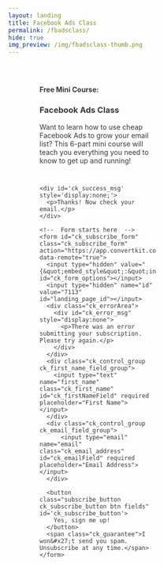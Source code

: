 ```yaml
---
layout: landing
title: Facebook Ads Class
permalink: /fbadsclass/
hide: true
img_preview: /img/fbadsclass-thumb.png
---
```



<div style="background-image:url(/img/benchfinal.jpg);background-repeat:no-repeat;background-size:cover;">


<div class="shadow">

<script src="https://app.convertkit.com/assets/CKJS4.js?v=21"></script>

<div class="ck_form ck_vertical_subscription_form">

<div class="ck_form_content" style="padding-top:0px;">
<h4>Free Mini Course:</h4>
<h3 class="no-margin-top">Facebook Ads Class</h3>
<p>Want to learn how to use cheap Facebook Ads to grow your email list? This 6-part mini course will teach you everything you need to know to get up and running!</p>
</div>

  <div class="ck_form_fields">

    <div id='ck_success_msg'  style='display:none;'>
      <p>Thanks! Now check your email.</p>
    </div>

    <!--  Form starts here  -->
    <form id="ck_subscribe_form" class="ck_subscribe_form" action="https://app.convertkit.com/landing_pages/7113/subscribe" data-remote="true">
      <input type="hidden" value="{&quot;embed_style&quot;:&quot;inline&quot;,&quot;embed_trigger&quot;:&quot;scroll_percentage&quot;,&quot;scroll_percentage&quot;:&quot;70&quot;,&quot;delay_seconds&quot;:&quot;10&quot;,&quot;display_position&quot;:&quot;br&quot;,&quot;display_devices&quot;:&quot;all&quot;,&quot;days_no_show&quot;:&quot;15&quot;,&quot;converted_behavior&quot;:&quot;show&quot;}" id="ck_form_options"></input>
      <input type="hidden" name="id" value="7113" id="landing_page_id"></input>
      <div class="ck_errorArea">
        <div id="ck_error_msg" style="display:none">
          <p>There was an error submitting your subscription. Please try again.</p>
        </div>
      </div>
      <div class="ck_control_group ck_first_name_field_group">
        <input type="text" name="first_name" class="ck_first_name" id="ck_firstNameField" required placeholder="First Name"></input>
      </div>
      <div class="ck_control_group ck_email_field_group">
          <input type="email" name="email" class="ck_email_address" id="ck_emailField" required placeholder="Email Address"></input>
      </div>

      <button class="subscribe_button ck_subscribe_button btn fields" id='ck_subscribe_button'>
        Yes, sign me up!
      </button>
      <span class="ck_guarantee">I won&#x27;t send you spam. Unsubscribe at any time.</span>
    </form>
  </div>
  
 </div>
 </div>


<style type="text/css">/* Layout */
.shadow {
    padding: 5% 10%;
}
  .ck_form {
	overflow: hidden;
	color: #383838;
	clear: both;
	margin: 0px;
    width: 65%;
}

.ck_form * {
	-webkit-box-sizing: border-box;
	-moz-box-sizing: border-box;
	box-sizing: border-box;
}

#ck_subscribe_form {
  clear: both;
}

/* Element Queries — uses JS */

.ck_form_content, .ck_form_fields {
}
.ck_form_content {
	padding: 5%
}
.ck_form_fields {
	padding: 0 5% 5% 5%;
}

.ck_form.ck_horizontal {
}

.ck_form_content {
	border-bottom: none;
}

.ck_form.ck_vertical {
}

.ck_vertical .ck_form_content, .ck_vertical .ck_form_fields {
	width: 100%;
	float: none;
}

.ck_vertical .ck_form_content {
	overflow: hidden;
}

/* Trigger the vertical layout with media queries as well */

@media all and (max-width: 900px) {

.shadow {
    padding: 0;
}

	.ck_form {
        width: 100%;
        background-color: #363ABD;
        background-image: url('/img/skulls.png');
        color: #fff;
	}

	.ck_form_content, .ck_form_fields {
		width: 100%;
		float: none;
	}

	.ck_form_content {
        margin-top: 5%;
	}

}

/* Content */


.ck_image {
	float: left;
	margin-right: 5px;
}

/* Form fields */

.ck_errorArea {
	display: none;
}

#ck_success_msg {
	padding: 10px 10px 0px;
	border: solid 1px #ddd;
	background: #eee;
}

.ck_label {
	font-size: 14px;
	font-weight: bold;
}

.ck_form input[type="text"], .ck_form input[type="email"] {
	width: 100%;
    color: #383838;
}

.ck_checkbox {
  padding: 10px 0px 10px 20px;
  display: block;
  clear: both;
}

.ck_checkbox input.optIn {
  margin-left: -20px;
  margin-top: 0;
}
.ck_form .ck_opt_in_prompt {
  margin-left: 4px;
}
.ck_form .ck_opt_in_prompt p {
  display: inline;
}

.ck_form .ck_subscribe_button {
    width: 100%;
  }

.ck_control_group, .ck_subscribe_button {
    display: block !important;
}

.ck_subscribe_button {
    background-color: #ecf05c !important;
    border-color: #ecf05c !important;
}
.ck_subscribe_button:hover {
    background-color: transparent !important;
    color: #ecf05c !important;
}
.ck_form {
}

.ck_form_title {
    margin-top: 0;
}

</style>

</div>
